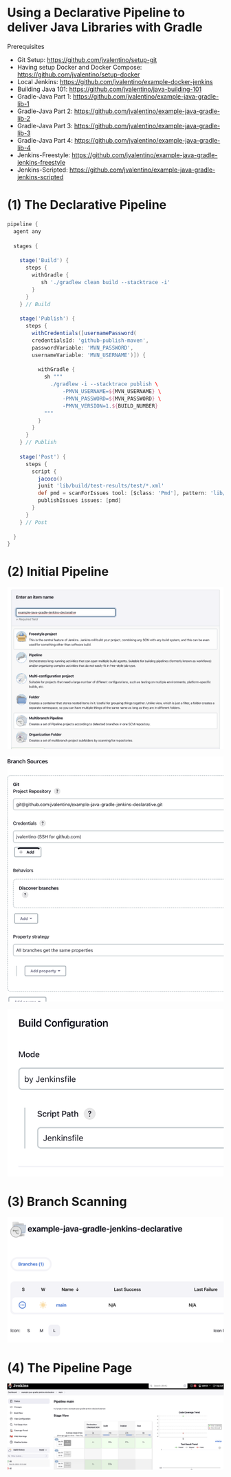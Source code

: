 # Using a Declarative Pipeline to deliver Java Libraries with Gradle

Prerequisites

- Git Setup: https://github.com/jvalentino/setup-git
- Having setup Docker and Docker Compose: https://github.com/jvalentino/setup-docker
- Local Jenkins: https://github.com/jvalentino/example-docker-jenkins
- Building Java 101: https://github.com/jvalentino/java-building-101
- Gradle-Java Part 1: https://github.com/jvalentino/example-java-gradle-lib-1
- Gradle-Java Part 2: https://github.com/jvalentino/example-java-gradle-lib-2
- Gradle-Java Part 3: https://github.com/jvalentino/example-java-gradle-lib-3
- Gradle-Java Part 4: https://github.com/jvalentino/example-java-gradle-lib-4
- Jenkins-Freestyle: https://github.com/jvalentino/example-java-gradle-jenkins-freestyle
- Jenkins-Scripted: https://github.com/jvalentino/example-java-gradle-jenkins-scripted

# (1) The Declarative Pipeline

```groovy
pipeline {
  agent any

  stages {
    
    stage('Build') {
      steps {
        withGradle {
           sh './gradlew clean build --stacktrace -i'
        }
      }
    } // Build

    stage('Publish') {
      steps {
        withCredentials([usernamePassword(
        credentialsId: 'github-publish-maven', 
        passwordVariable: 'MVN_PASSWORD', 
        usernameVariable: 'MVN_USERNAME')]) {

          withGradle {
            sh """
              ./gradlew -i --stacktrace publish \
                  -PMVN_USERNAME=${MVN_USERNAME} \
                  -PMVN_PASSWORD=${MVN_PASSWORD} \
                  -PMVN_VERSION=1.${BUILD_NUMBER}
            """
          }  
        }
      }
    } // Publish

    stage('Post') {
      steps {
        script {
          jacoco()
          junit 'lib/build/test-results/test/*.xml'
          def pmd = scanForIssues tool: [$class: 'Pmd'], pattern: 'lib/build/reports/pmd/*.xml'
          publishIssues issues: [pmd]
        }
      }
    } // Post

  }
}
```



# (2) Initial Pipeline

![01](./wiki/02.png)



![01](./wiki/03.png)

![01](./wiki/04.png)

# (3) Branch Scanning

![01](./wiki/05.png)



# (4) The Pipeline Page

![01](./wiki/06.png)



